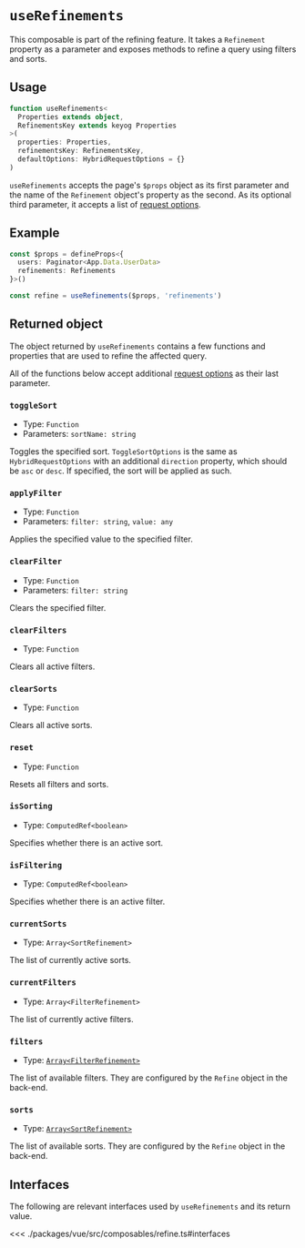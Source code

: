 # `useRefinements`

This composable is part of the refining feature. It takes a `Refinement` property as a parameter and exposes methods to refine a query using filters and sorts.

## Usage

```ts
function useRefinements<
  Properties extends object,
  RefinementsKey extends keyog Properties
>(
  properties: Properties,
  refinementsKey: RefinementsKey,
  defaultOptions: HybridRequestOptions = {}
)
```

`useRefinements` accepts the page's `$props` object as its first parameter and the name of the `Refinement` object's property as the second. As its optional third parameter, it accepts a list of [request options](../router/options.md).

## Example

```ts
const $props = defineProps<{
  users: Paginator<App.Data.UserData>
  refinements: Refinements
}>()

const refine = useRefinements($props, 'refinements')
```

## Returned object

The object returned by `useRefinements` contains a few functions and properties that are used to refine the affected query. 

All of the functions below accept additional [request options](../router/options.md) as their last parameter.

### `toggleSort`

- Type: `Function`
- Parameters: `sortName: string`

Toggles the specified sort. `ToggleSortOptions` is the same as `HybridRequestOptions` with an additional `direction` property, which should be `asc` or `desc`. If specified, the sort will be applied as such.

### `applyFilter`

- Type: `Function`
- Parameters: `filter: string`, `value: any`

Applies the specified value to the specified filter.

### `clearFilter`

- Type: `Function`
- Parameters: `filter: string`

Clears the specified filter.

### `clearFilters`

- Type: `Function`

Clears all active filters.

### `clearSorts`

- Type: `Function`

Clears all active sorts.

### `reset`

- Type: `Function`

Resets all filters and sorts.

### `isSorting`

- Type: `ComputedRef<boolean>`

Specifies whether there is an active sort.

### `isFiltering`

- Type: `ComputedRef<boolean>`

Specifies whether there is an active filter.

### `currentSorts`

- Type: `Array<SortRefinement>`

The list of currently active sorts.

### `currentFilters`

- Type: `Array<FilterRefinement>`

The list of currently active filters.

### `filters`

- Type: [`Array<FilterRefinement>`](#interfaces)

The list of available filters. They are configured by the `Refine` object in the back-end.

### `sorts`

- Type: [`Array<SortRefinement>`](#interfaces)

The list of available sorts. They are configured by the `Refine` object in the back-end.

## Interfaces

The following are relevant interfaces used by `useRefinements` and its return value.

<<< ./packages/vue/src/composables/refine.ts#interfaces
